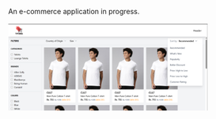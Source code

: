 An e-commerce application in progress.
<br/><br/>
<img src="./frontend/src/assets/vyoma-preview.png" alt="Dashboard" width="80%"/>
